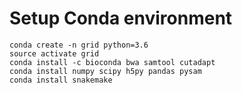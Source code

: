 
# Setup Conda environment
```
conda create -n grid python=3.6
source activate grid
conda install -c bioconda bwa samtool cutadapt
conda install numpy scipy h5py pandas pysam
conda install snakemake
```
